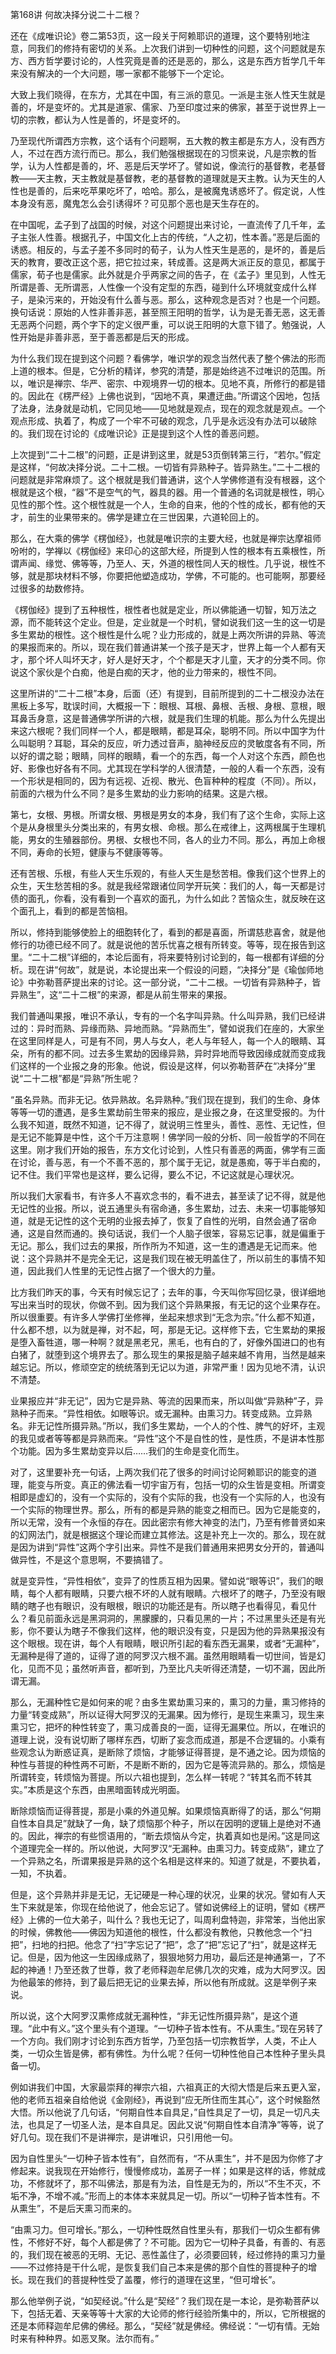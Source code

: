 第168讲 何故决择分说二十二根？

还在《成唯识论》卷二第53页，这一段关于阿赖耶识的道理，这个要特别地注意，同我们的修持有密切的关系。上次我们讲到一切种性的问题，这个问题就是东方、西方哲学要讨论的，人性究竟是善的还是恶的，那么，这是东西方哲学几千年来没有解决的一个大问题，哪一家都不能够下一个定论。

大致上我们晓得，在东方，尤其在中国，有三派的意见。一派是主张人性天生就是善的，坏是变坏的。尤其是道家、儒家、乃至印度过来的佛家，甚至于说世界上一切的宗教，都认为人性是善的，坏是变坏的。

乃至现代所谓西方宗教，这个话有个问题啊，五大教的教主都是东方人，没有西方人，不过在西方流行而已。那么，我们勉强根据现在的习惯来说，凡是宗教的哲学，认为人性都是善的，坏、恶是后天学坏了。譬如说，像流行的基督教，老基督教——天主教，天主教就是基督教，老的基督教的道理就是天主教。认为天生的人性也是善的，后来吃苹果吃坏了，哈哈。那么，是被魔鬼诱惑坏了。假定说，人性本身没有恶，魔鬼怎么会引诱得坏？可见那个恶也是天生存在的。

在中国呢，孟子到了战国的时候，对这个问题提出来讨论，一直流传了几千年，孟子主张人性善。根据孔子，中国文化上古的传统，“人之初，性本善。”恶是后面的诱惑。相反的，与孟子差不多同时的荀子，认为人性天生是恶的，是坏的，善是后天的教育，要改正这个恶，把它拉过来，转成善。这是两大派正反的意见，都属于儒家，荀子也是儒家。此外就是介乎两家之间的告子，在《孟子》里见到，人性无所谓是善、无所谓恶，人性像一个没有定型的东西，碰到什么环境就变成什么样子，是染污来的，开始没有什么善与恶。那么，这种观念是否对？也是一个问题。换句话说：原始的人性非善非恶，甚至照王阳明的哲学，认为是无善无恶，这无善无恶两个问题，两个字下的定义很严重，可以说王阳明的大意下错了。勉强说，人性开始是非善非恶，至于善恶都是后天的形成。

为什么我们现在提到这个问题？看佛学，唯识学的观念当然代表了整个佛法的形而上道的根本。但是，它分析的精详，参究的清楚，那是始终逃不过唯识的范围。所以，唯识是禅宗、华严、密宗、中观境界一切的根本。见地不真，所修行的都是错的。因此在《楞严经》上佛也说到，“因地不真，果遭迂曲。”所谓这个因地，包括了法身，法身就是动机，它同见地——见地就是观点，现在的观念就是观点。一个观点形成、执着了，构成了一个牢不可破的观念，几乎是永远没有办法可以破除的。我们现在讨论的《成唯识论》正是提到这个人性的善恶问题。

上次提到“二十二根”的问题，正是讲到这里，就是53页倒转第三行，“若尔。”假定是这样，“何故决择分说。二十二根。一切皆有异熟种子。皆异熟生。”二十二根的问题就是非常麻烦了。这个根就是我们普通讲，这个人学佛修道有没有根器，这个根就是这个根，“器”不是空气的气，器具的器。用一个普通的名词就是根性，明心见性的那个性。这个根性就是一个人，生命的自来，他的个性的成长，都有他的天才，前生的业果带来的。佛学是建立在三世因果，六道轮回上的。

那么，在大乘的佛学《楞伽经》，也就是唯识宗的主要大经，也就是禅宗达摩祖师吩咐的，学禅以《楞伽经》来印心的这部大经，所提到人性的根本有五乘根性，所谓声闻、缘觉、佛等等，乃至人、天，外道的根性同人天的根性。几乎说，根性不够，就是那块材料不够，你要把他塑造成功，学佛，不可能的。也可能啊，那要经过很多的劫数修持。

《楞伽经》提到了五种根性，根性者也就是定业，所以佛能通一切智，知万法之源，而不能转这个定业。但是，定业就是一个时机，譬如说我们这一生的这一切是多生累劫的根性。这个根性是什么呢？业力形成的，就是上两次所讲的异熟、等流的果报而来的。所以，现在我们普通讲某一个孩子是天才，世界上每一个人都有天才，那个坏人叫坏天才，好人是好天才，个个都是天才儿童，天才的分类不同。你说这个家伙是个白痴，他是白痴的天才，他的业力带来的，根性不同。

这里所讲的“二十二根”本身，后面（还）有提到，目前所提到的二十二根没办法在黑板上多写，耽误时间，大概报一下：眼根、耳根、鼻根、舌根、身根、意根，眼耳鼻舌身意，这是普通佛学所讲的六根，就是我们生理的机能。那么为什么先提出来这六根呢？我们同样一个人，都是眼睛，都是耳朵，聪明不同。所以中国字为什么叫聪明？耳聪，耳朵的反应，听力透过音声，脑神经反应的灵敏度各有不同，所以好的谓之聪；眼睛，同样的眼睛，看一个的东西，每一个人对这个东西，颜色也好、影像也好各有不同。尤其现在学科学的人很清楚，一般的人看一个东西，没有一个形状是相同的，因为有远视、近视、散光、色盲种种的程度（不同）。所以，前面的六根为什么不同？是多生累劫的业力影响的结果。这是六根。

第七，女根、男根。所谓女根、男根是男女的本身，我们有了这个生命，实际上这个是从身根里头分类出来的，有男女根、命根。那么在戒律上，这两根属于生理机能，男女的生殖器部份。男根、女根也不同，各人的业力不同。那么，再加上命根不同，寿命的长短，健康与不健康等等。

还有苦根、乐根，有些人天生乐观的，有些人天生是愁苦相。像我们这个世界上的众生，天生愁苦相的多。就是我经常跟诸位同学开玩笑：我们的人，每一天都是讨债的面孔，你看，没有看到一个喜欢的面孔，为什么如此？苦恼众生，就反映在这个面孔上，看到的都是苦恼相。

所以，修持到能够使脸上的细胞转化了，看到的都是喜面，所谓慈悲喜舍，就是他修行的功德已经不同了。就是说他的苦乐忧喜之根有所转变。等等，现在报告到这里。“二十二根”详细的，本论后面有，将来要特别讨论到的，每一根都有详细的分析。现在讲“何故”，就是说，本论提出来一个假设的问题，“决择分”是《瑜伽师地论》中弥勒菩萨提出来的讨论。这一部分说，“二十二根。一切皆有异熟种子，皆异熟生”，这“二十二根”的来源，都是从前生带来的果报。

我们普通叫果报，唯识不承认，专有的一个名字叫异熟。什么叫异熟，我们已经讲过的：异时而熟、异缘而熟、异地而熟。“异熟而生”，譬如说我们在座的，大家坐在这里同样是人，可是有不同，男人与女人，老人与年轻人，每一个人的眼睛、耳朵，所有的都不同。过去多生累劫的因缘异熟，异时异地而导致因缘成就而变成我们这样的一个业报之身的形象。他说，假设是这样，何以弥勒菩萨在“决择分”里说“二十二根”都是“异熟”所生呢？

“虽名异熟。而非无记。依异熟故。名异熟种。”我们现在提到，我们的生命、身体等等一切的遭遇，是多生累劫前生带来的报应，是业报之身，在这里受报的。为什么我不知道，既然不知道，记不得了，就说明三性里头，善性、恶性、无记性，但是无记不能算是中性，这个千万注意啊！佛学同一般的分析、同一般哲学的不同在这里。刚才我们开始的报告，东方文化讨论到，人性只有善恶的两面，佛学有三面在讨论，善与恶，有一个不善不恶的，那个属于无记，就是愚痴，等于半白痴的，记不住。我们平常也是这样，要么记得，要么不记，不记这就是心理状况。

所以我们大家看书，有许多人不喜欢念书的，看不进去，甚至读了记不得，就是他无记性的业报。所以，说五通里头有宿命通，多生累劫，过去、未来一切事能够知道，就是无记性的这个无明的业报去掉了，恢复了自性的光明，自然会通了宿命通，这是自然而通的。换句话说，我们一个人脑子很笨，容易忘记事，就是偏重于无记。那么，我们过去的果报，所作所为不知道，这一生的遭遇是无记而来。他说：这个异熟并不是完全无记，这是我们现在被无明盖住了，所以前生的事情不知道，因此我们人性里的无记性占据了一个很大的力量。

比方我们昨天的事，今天有时候忘记了；去年的事，今天叫你写回忆录，很详细地写出来当时的现状，你做不到。因为我们这个异熟果报，有无记的这个业果存在。所以很重要。有许多人学佛打坐修禅，坐起来想求到“无念为宗。”什么都不知道，什么都不想，以为就是禅，对不起，呵，那是无记。这样修下去，它生累劫的果报是堕入畜牲道，哪一种啊？就是黑老兄，黑毛，也有白的了，好像外国进口的也有白猪了，就堕到这个境界去了。那么现生的果报是脑子越来越不肯用，当然是越来越忘记。所以，修顽空定的统统落到无记以为道，非常严重！因为见地不清，认识不清楚。

业果报应并“非无记”，因为它是异熟、等流的因果而来，所以叫做“异熟种”子，异熟种子而来。“异性相依。如眼等识。或无漏种。由熏习力。转变成熟。立异熟名。非无记性所摄异熟。”所以，我们多生累劫，一个人的个性、脾气的好坏，主观的我见或者等等都是异熟而来。“异性”这个不是自性的性，是性质，不是讲本性那个功能。因为多生累劫变异以后……我们的生命是变化而生。

对了，这里要补充一句话，上两次我们花了很多的时间讨论阿赖耶识的能变的道理，能变与所变。真正的佛法看一切宇宙万有，包括一切的众生皆是变相。所谓变相即是虚幻的，没有一个实际的，没有个实际的我，也没有一个实际的人，也没有一个实际的物理世界。那么，所有的都是异熟的能变之相而已。因为它是能变的，所以无常，没有一个永恒的存在。因此密宗有修大神变的法门，乃至有修普贤如来的幻网法门，就是根据这个理论而建立其修法。这是补充上一次的。那么，现在就是因为讲到“异性”这两个字引出来。异性不是我们普通用来把男女分开的，普通叫做异性，不是这个意思啊，不要搞错了。

就是变异性，“异性相依”，变异了的性质互相为因果。譬如说“眼等识”，我们的眼睛，每个人都有眼睛，只要六根不坏的人就有眼睛。六根坏了的瞎子，乃至没有眼睛的瞎子也有眼识，没有眼根，眼识的功能还是有。所以瞎子也看得见，看见什么？看见前面永远是黑洞洞的，黑朦朦的，只看见黑的一片；不过黑里头还是有光影，你不要认为瞎子不像我们这样，他的眼识没有变，只是因为他的异熟果报没有这个眼根。现在讲，每个人有眼睛，眼识所引起的看东西无漏果，或者“无漏种”，无漏种是得了道的，证得了道的阿罗汉六根不漏。虽然用眼睛看一切世间，皆是幻化，见而不见；虽然听声音，都听到，乃至比凡夫听得还清楚，一切不漏，因此所谓无漏。

那么，无漏种性它是如何来的呢？由多生累劫熏习来的，熏习的力量，熏习修持的力量“转变成熟”，所以证得大阿罗汉的无漏果。因为修行，是现生来熏习，现生来熏习它，把坏的种性转变了，熏习成善良的一面，证得无漏果位。所以，在唯识的道理上说，没有说切断了哪样东西，切断了妄念而成道，那是不合逻辑的。小乘有些观念认为断惑证真，是断除了烦恼，才能够证得菩提，是不通之论。因为烦恼的种性与菩提的种性两不可断，不是断不断的，因为它是等流异熟的。那么，烦恼是所谓转变，转烦恼为菩提。所以六祖也提到，怎么样一转呢？“转其名而不转其实。”本质是这个东西，由黑暗面转成光明面。

断除烦恼而证得菩提，那是小乘的外道见解。如果烦恼真断得了的话，那么“何期自性本自具足”就缺了一角，缺了烦恼那个种子，所以在因明的逻辑上是绝对不通的。因此，禅宗的有些惯语用的，“断去烦恼从今定，执着真如也是闲。”这是同这个道理完全一样的。所以他说，大阿罗汉“无漏种。由熏习力。转变成熟”，建立了一个异熟之名，所谓果报是异熟的这个名相是这样来的。知道了就是，不要执着，一知，不执着。

但是，这个异熟并非是无记，无记硬是一种心理的状况，业果的状况。譬如有人天生下来就是笨，你现在给他说了，他会忘记了。譬如说佛经上的证明，譬如《楞严经》上佛的一位大弟子，叫什么？我也无记了，叫周利盘特迦，非常笨，当他出家的时候，佛教他——佛因为知道他的根性，什么都没有教他，只教他念一个“扫把”，扫地的扫把。他念了“扫”字忘记了“把”，念了“把”忘记了“扫”，就是这样无记。但是，因为他这一生因缘成熟了，狠狠地努力用功，最后还是神通第一，了不起的神通！乃至还救了世尊，救了老师释迦牟尼佛几次的灾难，成为大阿罗汉。因为他最笨的修持，到了最后把无记的业果去掉，所以他有所成就。这是举例子来说。

所以说，这个大阿罗汉熏修成就无漏种性，“非无记性所摄异熟”，是这个道理。“此中有义。”这个里头有个道理。“一切种子皆本性有。不从熏生。”现在另转了一个方向。我们刚才讨论到东西方哲学，乃至包括一切宗教哲学，人类，不止人类，一切众生皆是佛，都有佛性。为什么呢？任何一切种性他自己本性种子里头具备一切。

例如讲我们中国，大家最崇拜的禅宗六祖，六祖真正的大彻大悟是后来五更入室，他的老师五祖亲自给他说《金刚经》，再说到“应无所住而生其心”，这个时候豁然大悟。所以他说了几句话，“何期自性本自具足，”自性具足了一切，具足一切凡夫法，也具足了一切圣人法，是本自具足。因此又说“何期自性本自清净”等等，说了好几句。现在我们不是讲禅宗，是讲唯识，只引用他一句。

因为自性里头“一切种子皆本性有”，自然而有，“不从熏生”，并不是因为你修了才修起来。说我现在开始修行，慢慢修成功，盖房子一样；如果是这样的话，修就成功，不修就坏了，那不叫佛法，那是有为法，自性是无为的，所以“不生不灭，不垢不净，不增不减。”形而上的本体本来就具足一切。所以“一切种子皆本性有。不从熏生”，不是后天熏习而来的。

“由熏习力。但可增长。”那么，一切种性既然自性里头有，那我们一切众生都有佛性，不修好不好，每个人都是佛了？不可能。因为它一切种子具备，有善的、有恶的，我们现在被恶的无明、无记、恶性盖住了，必须要回转，经过修持的熏习力量——不过修持是干什么呢，是恢复我们自己本来是佛的那个自性的菩提种子的增长。现在我们的菩提种性受了盖覆，修行的道理在这里，“但可增长”。

那么他举例子说，“如契经说。”什么是“契经”？我们现在是一本论，是弥勒菩萨以下，包括无着、天亲等等十大家的大论师的修行经验所集中的，所以，它所根据的还是本师释迦牟尼佛的佛经。那么，“契经”就是佛经。佛经说：“一切有情。无始时来有种种界。如恶叉聚。法尔而有。”


